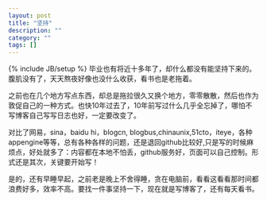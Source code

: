```yaml
---
layout: post
title: "坚持"
description: ""
category: ""
tags: []
---
```

{% include JB/setup %}
毕业也有将近十多年了，却什么都没有能坚持下来的。腹肌没有了，天天熬夜好像也没什么收获，看书也是老拖着。

之前也在几个地方写点东西，却总是拖拉很久又换个地方，零零散散，然后也作为敦促自己的一种方式。也快10年过去了，10年前写过什么几乎全忘掉了，哪怕不写博客自己写写日志也好，一定要改变了。

对比了网易，sina，baidu hi，blogcn, blogbus,chinaunix,51cto，iteye，各种appengine等等，总有各种各样的问题，还是退回github比较好,只是写的时候麻烦点，好处就多了：内容都在本地不怕丢，github服务好，页面可以自己控制。形式还是其次，关键要开始写！

是的，还有早睡早起，之前老是晚上不舍得睡，贪在电脑前，看看这看看那时间都浪费好多，效率不高。要找一件事坚持一下，现在就是写博客了，还有每天看书。
